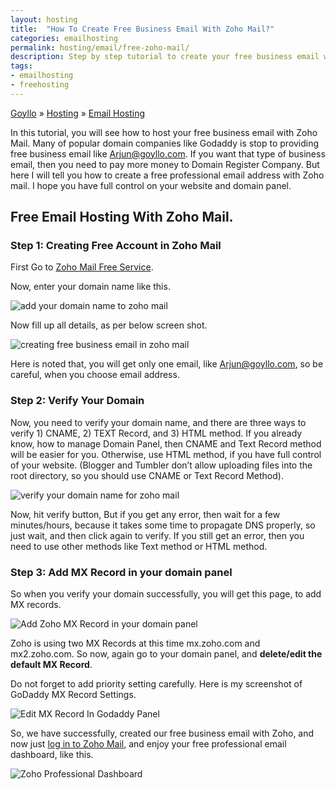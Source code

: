 ```yaml
---
layout: hosting
title:  "How To Create Free Business Email With Zoho Mail?"
categories: emailhosting
permalink: hosting/email/free-zoho-mail/
description: Step by step tutorial to create your free business email with Zoho email hosting.
tags: 
- emailhosting
- freehosting
---
```


<div class="breadcrumb">
<span itemscope='itemscope' itemtype='http://data-vocabulary.org/Breadcrumb'><a href="/" itemprop="url"><span title="Goyllo" itemprop='title'>Goyllo</span></a></span>
<span itemscope='itemscope' itemtype='http://data-vocabulary.org/Breadcrumb'>&#187; <a href="/hosting/" itemprop="url"><span title="Hosting" itemprop='title'>Hosting</span></a></span>
<span itemscope='itemscope' itemtype='http://data-vocabulary.org/Breadcrumb'>&#187; <a href="/hosting/email/" itemprop="url"><span title="Email Hosting" itemprop='title'>Email Hosting</span></a></span>
</div>

In this tutorial, you will see how to host your free business email with Zoho Mail. Many of popular domain companies like Godaddy is stop to providing free business email like Arjun@goyllo.com. If you want that type of business email, then you need to pay more money to Domain Register Company. But here I will tell you how to create a free professional email address with Zoho mail. I hope you have full control on your website and domain panel.

## Free Email Hosting With Zoho Mail. ##

### Step 1: Creating Free Account in Zoho Mail ###
First Go to <a href="https://mail.zoho.com/biz/mailsignup.do?plan=free" rel="nofollow" target="_blank">Zoho Mail Free Service</a>.

Now, enter your domain name like this.

<img class="img-responsive" alt="add your domain name to zoho mail" src="{{ site.imgurl }}/add-your-domain-name-to-zoho-mail.png" title="add your domain name to zoho mail" /><br />

Now fill up all details, as per below screen shot.

<img class="img-responsive" alt="creating free business email in zoho mail" src="{{ site.imgurl }}/creating-free-business-email-in-zoho-mail.png" title ="creating free business email in zoho mail" /><br />


Here is noted that, you will get only one email, like Arjun@goyllo.com, so be careful, when you choose email address.

### Step 2: Verify Your Domain ###

Now, you need to verify your domain name, and there are three ways to verify 1) CNAME, 2) TEXT Record, and 3) HTML method. If you already know, how to manage Domain Panel, then CNAME and Text Record method will be easier for you. Otherwise, use HTML method, if you have full control of your website. (Blogger and Tumbler don’t allow uploading files into the root directory, so you should use CNAME or Text Record Method).

<img class="img-responsive" alt="verify your domain name for zoho mail" src="{{ site.imgurl }}/verify-your-domain-name-for-zoho-mail.png" title="verify your domain name for zoho mail" /><br />

Now, hit verify button, But if you get any error, then wait for a few minutes/hours, because it takes some time to propagate DNS properly, so just wait, and then click again to verify. If you still get an error, then you need to use other methods like Text method or HTML method.


### Step 3: Add MX Record in your domain panel ###

So when you verify your domain successfully, you will get this page, to add MX records.

<img class="img-responsive" alt="Add Zoho MX Record in your domain panel" src="{{ site.imgurl }}/Add Zoho MX Record in your domain panel.png" title="Add Zoho MX Record in your domain panel" /><br />


Zoho is using two MX Records at this time mx.zoho.com and mx2.zoho.com. So now, again go to your domain panel, and **delete/edit the default MX Record**.

Do not forget to add priority setting carefully. Here is my screenshot of GoDaddy MX Record Settings.

<img class="img-responsive" alt="Edit MX Record In Godaddy Panel" src="{{ site.imgurl }}/Edit-MX-Record-In-Godaddy-Panel.png" title="Edit MX Record In Godaddy Panel" /><br />

So, we have successfully, created our free business email with Zoho, and now just <a href="http://mail.zoho.com" rel="nofollow" target="_blank">log in to Zoho Mail</a>, and enjoy your free professional email dashboard, like this.

<img class="img-responsive" alt="Zoho Professional Dashboard" src="{{ site.imgurl }}/Zoho Professional Dashboard.png" title="Zoho Professional Dashboard" /><br />